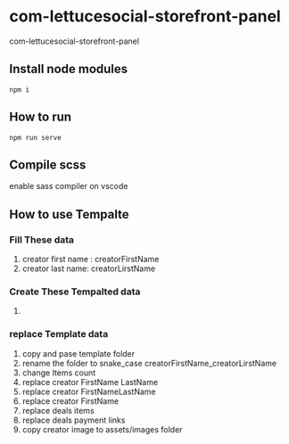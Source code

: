 # com-lettucesocial-storefront-panel
com-lettucesocial-storefront-panel

## Install node modules

```
npm i
```

## How to run

```
npm run serve
```

## Compile scss

enable sass compiler on vscode


## How to use Tempalte

### Fill These data

1. creator first name : creatorFirstName
2. creator last name: creatorLirstName

### Create These Tempalted data

1. 

### replace Template data

1. copy and pase template folder
2. rename the folder to snake_case creatorFirstName_creatorLirstName
3. change Items count
4. replace creator FirstName LastName
5. replace creator FirstNameLastName
6. replace creator FirstName
7. replace deals items
8. replace deals payment links
9. copy creator image to assets/images folder

